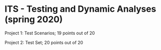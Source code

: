 # ITS - Testing and Dynamic Analyses (spring 2020)
Project 1: Test Scenarios; 19 points out of 20

Project 2: Test Set; 20 points out of 20